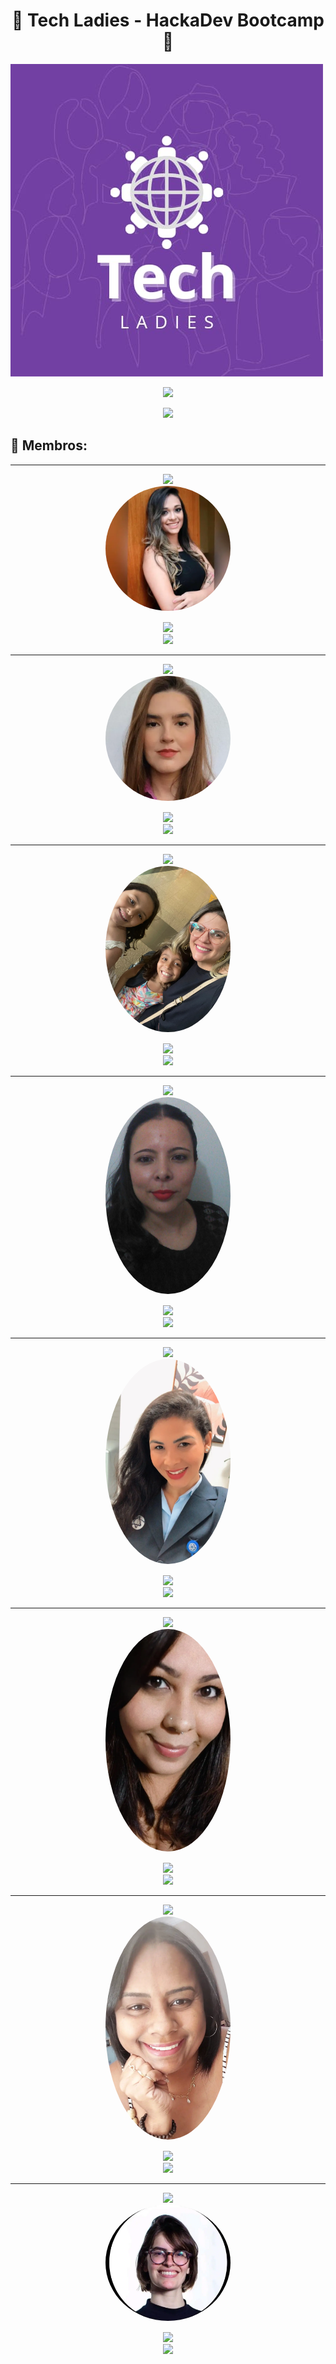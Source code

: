 <h1 align="center">🌟 Tech Ladies - HackaDev Bootcamp 🌟</h1>

![Alt text](/ecommerce/assets/img/tech_ladies_logo.jpg)

<p align="center">
  <img src="assets/img/tech_ladies_logo.jpg" width="300px"/>
</p>


<p align="center">
 <img src="https://readme-typing-svg.demolab.com?font=Fira+Code&duration=1500&pause=1000&color=7B51A6&center=true&vCenter=true&multiline=true&width=1200&height=100&lines=Bem-vindos+ao+reposit%C3%B3rio+do+grupo+Tech+Ladies!+;Aqui%2C+12+mulheres+incr%C3%ADveis+unem+suas+for%C3%A7as+e+talentos+em+um+HackaDev+desafiador.+;Abaixo%2C+voc%C3%AA+pode+conhecer+cada+uma+de+n%C3%B3s+e+o+projeto+empolgante+em+que+estamos+trabalhando."  />
</p>

## 🌷 Membros:

---

<!-- Ana Karolina Souza -->

<p align="center">
<!-- nome -->
 <img src="https://readme-typing-svg.demolab.com?font=Fira+Code&duration=1500&pause=1000&color=E4D5F2&center=true&vCenter=true&multiline=true&width=300&lines=Ana+Karolina+Souza" />
 <br>
 <!-- foto -->
    <img src="ecommerce/assets/img/membros/ana_karolina_souza.webp" alt="Ana Karolina Souza" width="200px" style="border-radius: 50%; margin-bottom: 15px;"/><br>
    <!-- about -->
    <img src="https://readme-typing-svg.demolab.com?font=Fira+Code&size=16&duration=1500&pause=1000&color=7B51A6&center=true&vCenter=true&multiline=true&width=500&height=70&lines=Em+transi%C3%A7%C3%A3o+de+carreira+para+a+%C3%A1rea+de+tecnologia.+;Arquiteta%2C+aut%C3%B4noma%2C+em+busca+de+novos+desafios." /></a>
<br>
<!-- github -->
    <a href="https://github.com/anakarolws" target="_blank"><img src="https://img.shields.io/badge/GitHub-100000?style=for-the-badge&logo=github&logoColor=white"></a>
</p>

---

<!-- Denise Carvalho -->

<p align="center">
<!-- nome -->
 <img src="https://readme-typing-svg.demolab.com?font=Fira+Code&duration=1500&pause=1000&color=E4D5F2&center=true&vCenter=true&multiline=true&width=300&lines=Denise+Carvalho"  />
 <br>
 <!-- foto -->
    <img src="ecommerce/assets/img/membros/denise_carvalho.webp" alt="Denise Carvalho" width="200px" style="border-radius: 50%; margin-bottom: 15px;"/><br>
    <!-- about -->
    <img src="https://readme-typing-svg.demolab.com?font=Fira+Code&duration=1500&pause=1200&color=7b51a6&center=true&vCenter=true&multiline=true&width=1200&height=90&lines=Estudante+de+An%C3%A1lise+e+Desenvolvimento+de+Sistemas%2C+buscando+novos+conhecimentos+e+habilidades;apaixonada+por+tecnologia%2C+fazendo+o+que+posso+para+me+tornar+uma+;profissional+mais+capacitada+na+%C3%A1rea."  />
    
<br>
<!-- github -->
    <a href="https://github.com/DeCBastos" target="_blank"><img src="https://img.shields.io/badge/GitHub-100000?style=for-the-badge&logo=github&logoColor=white"></a>
</p>

---

<!-- Gisely Meneses de Oliveira -->

<p align="center">
<!-- nome -->
 <img src="https://readme-typing-svg.demolab.com?font=Fira+Code&duration=1500&pause=1000&color=E4D5F2&center=true&vCenter=true&multiline=true&lines=Gisely+Meneses+de+Oliveira"  />
 <br>
 <!-- foto -->
    <img src="ecommerce/assets/img/membros/gisely_meneses_de_oliveira.webp" alt="Gisely Meneses de Oliveira" width="200px" style="border-radius: 50%; margin-bottom: 15px;"/><br>
    <!-- about -->
    <img src="https://readme-typing-svg.demolab.com?font=Fira+Code&duration=1500&pause=1200&color=7B51A6&center=true&vCenter=true&multiline=true&width=1200&height=90&lines=Sou+uma+Analista+de+Requisitos+apaixonada+pela+minha+fam%C3%ADlia%2C+por+tecnologia+e+inova%C3%A7%C3%A3o;+e+conta+banc%C3%A1ria+com+grana.+Minha+jornada+profissional+tem+sido+marcada+por+uma+busca+constante;+por+aprender+e+contribuir+para+projetos%C2%A0emocionantes."  />
    
<br>
<!-- github -->
    <a href="https://github.com/XL-MO" target="_blank"><img src="https://img.shields.io/badge/GitHub-100000?style=for-the-badge&logo=github&logoColor=white"></a>
</p>

---

<!-- Grazielly Anastacio da Cunha -->

<p align="center">
<!-- nome -->
 <img src="https://readme-typing-svg.demolab.com?font=Fira+Code&duration=1500&pause=1000&color=E4D5F2&center=true&vCenter=true&multiline=true&lines=Grazielly+Anastacio+da+Cunha" />
 <br>
 <!-- foto -->
    <img src="ecommerce/assets/img/membros/grazielly_anastacio_da_cunha.webp" alt="Grazielly Anastacio da Cunha" width="200px" style="border-radius: 50%; margin-bottom: 15px;"/><br>
    <!-- about -->
    <img src="https://readme-typing-svg.demolab.com?font=Fira+Code&duration=1500&pause=1200&color=7B51A6&center=true&vCenter=true&multiline=true&width=1200&height=90&lines=Apaixonada+por+Java+e+Javascript%2C+aprendiz+de+Flutter+%7C+Dart+%7C+PHP+%7C+Oracle"  />
    
<br>
<!-- github -->
    <a href="https://github.com/grazielly-ac" target="_blank"><img src="https://img.shields.io/badge/GitHub-100000?style=for-the-badge&logo=github&logoColor=white"></a>
</p>

---

<!-- Josielly Tomas da Fonseca Macedo -->

<p align="center">
<!-- nome -->
 <img src="https://readme-typing-svg.demolab.com?font=Fira+Code&duration=1500&pause=1000&color=E4D5F2&center=true&vCenter=true&multiline=true&lines=Josielly+Tomas+da+Fonseca+Macedo"  />
 <br>
 <!-- foto -->
    <img src="ecommerce/assets/img/membros/josielly_tomas_da_fonseca_macedo.webp" alt="Josielly Tomas da Fonseca Macedo" width="200px" style="border-radius: 50%; margin-bottom: 15px;"/><br>
    <!-- about -->
    <img src="https://readme-typing-svg.demolab.com?font=Fira+Code&duration=1500&pause=1200&color=7B51A6&center=true&vCenter=true&multiline=true&width=1200&height=90&lines=Graduada+em+Administra%C3%A7%C3%A3o+P%C3%BAblica%2C+Analista+Financeira%2C+apaixonada+;por+tecnologia%2C+filmes%2C+livros+e+s%C3%A9ries.+"  />
    
<br>
<!-- github -->
    <a href="https://github.com/JosiellyTomas" target="_blank"><img src="https://img.shields.io/badge/GitHub-100000?style=for-the-badge&logo=github&logoColor=white"></a>
</p>

---

<!-- Paulini Duarte Marinho Gomes -->

<p align="center">
<!-- nome -->
<img src="https://readme-typing-svg.demolab.com?font=Fira+Code&duration=1500&pause=1000&color=E4D5F2&center=true&vCenter=true&multiline=true&width=450&lines=Paulini+Duarte+Marinho+Gomes" />
 <br>
 <!-- foto -->
    <img src="ecommerce/assets/img/membros/paulini_duarte_marinho_gomes.webp" alt="Paulini Duarte Marinho Gomes" width="200px" style="border-radius: 50%; margin-bottom: 15px;"/><br>
    <!-- about -->
    <img src="https://readme-typing-svg.demolab.com?font=Fira+Code&duration=1500&pause=1200&color=7B51A6&center=true&vCenter=true&multiline=true&width=1200&height=90&lines=Sou+estudante+de+An%C3%A1lise+e+Desenvolvimento+de+Sistemas%2C+atuando+como+Enfermeira+da+Aten%C3%A7%C3%A3o+B%C3%A1sica%2C+;Gestora+Ambiental+em+paralelo%2C+em+transi%C3%A7%C3%A3o+de+carreira+pra+Tecnologia.+;Nunca+%C3%A9+tarde+pra+descobrir+o+que+realmente+gosta!+Na+luta+por+conhecimento+e+aprendizado."  />
    
<br>
<!-- github -->
    <a href="https://github.com/Paulini86" target="_blank"><img src="https://img.shields.io/badge/GitHub-100000?style=for-the-badge&logo=github&logoColor=white"></a>
</p>

---

<!-- Renata Rodrigues Antonio Ribeiro -->

<p align="center">
<!-- nome -->
<img src="https://readme-typing-svg.demolab.com?font=Fira+Code&duration=1500&pause=1000&color=E4D5F2&center=true&vCenter=true&multiline=true&width=450&lines=Renata+Rodrigues+Antonio+Ribeiro+"  />
 <br>
 <!-- foto -->
    <img src="ecommerce/assets/img/membros/renata_rodrigues_antonio_ribeiro.webp" alt="Renata Rodrigues Antonio Ribeiro " width="200px" style="border-radius: 50%; margin-bottom: 15px;"/><br>
    <!-- about -->
    <img src="https://readme-typing-svg.demolab.com?font=Fira+Code&duration=1500&pause=1200&color=7B51A6&center=true&vCenter=true&multiline=true&width=1200&height=90&lines=Formada+em+An%C3%A1lise+e+Desenvolvimento+de+Sistemas%2C+sou+resiliente%2C+estou+em+transi%C3%A7%C3%A3o+de+carreira+;saindo+da+parte+odontologica+para+a+Tecnologia.+;Estou+cada+vez+mais+apaixonada+e+certa+da+minha+escolha.+"  />
    
<br>
<!-- github -->
    <a href="https://github.com/Re-na6ta" target="_blank"><img src="https://img.shields.io/badge/GitHub-100000?style=for-the-badge&logo=github&logoColor=white"></a>
</p>

---

<!-- Samuelly Laurentino -->

<p align="center">
<!-- nome -->
<img src="https://readme-typing-svg.demolab.com?font=Fira+Code&duration=1500&pause=1000&color=E4D5F2&center=true&vCenter=true&multiline=true&width=450&lines=Samuelly+Laurentino+" />
 <br>
 <!-- foto -->
    <img src="ecommerce/assets/img/membros/samuely_laurentino.webp" alt="Samuelly Laurentino" width="200px" style="border-radius: 50%; margin-bottom: 15px;"/><br>
    <!-- about -->
    <img src="https://readme-typing-svg.demolab.com?font=Fira+Code&duration=1500&pause=1200&color=7B51A6&center=true&vCenter=true&multiline=true&width=1200&height=90&lines=Administradora+em+transi%C3%A7%C3%A3o+de+carreira%2C+de+Campina+Grande%C2%A0na%C2%A0Para%C3%ADba" />
    
<br>
<!-- github -->
    <a href="https://github.com/samuelylaurentino" target="_blank"><img src="https://img.shields.io/badge/GitHub-100000?style=for-the-badge&logo=github&logoColor=white"></a>
</p>
